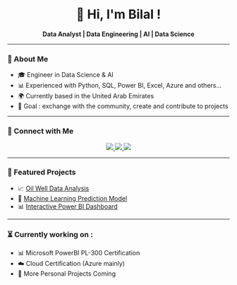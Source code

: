 <h1 align="center">👋 Hi, I'm Bilal !</h1>
<p align="center">
  <b>Data Analyst | Data Engineering | AI | Data Science</b>
</p>

---

### 🚀 About Me
- 🎓 Engineer in Data Science & AI  
- 📊 Experienced with Python, SQL, Power BI, Excel, Azure and others...  
- 🌍 Currently based in the United Arab Emirates  
- 🎯 Goal : exchange with the community, create and contribute to projects  

---

### 🔗 Connect with Me
<p align="center">
  <a href="https://www.linkedin.com/in/bilal-selmi-a86964204/" target="_blank">
    <img src="https://img.shields.io/badge/-LinkedIn-blue?logo=linkedin&logoColor=white" />
  </a>
  <a href="mailto:selmi.bilal.bs@gmail.com">
    <img src="https://img.shields.io/badge/-Email-red?logo=gmail&logoColor=white" />
  </a>
  <a href="https://github.com/bilalselmi7">
    <img src="https://img.shields.io/badge/-GitHub-black?logo=github&logoColor=white" />
  </a>
</p>

---

### 📂 Featured Projects
- 📈 [Oil Well Data Analysis](https://github.com/yourgithub/project1)  
- 🤖 [Machine Learning Prediction Model](https://github.com/yourgithub/project2)  
- 📊 [Interactive Power BI Dashboard](https://github.com/yourgithub/project3)  

---

### ⏳ Currently working on : 

- 📊 Microsoft PowerBI PL-300 Certification
- ☁️ Cloud Certification (Azure mainly)
- 📡 More Personal Projects Coming
